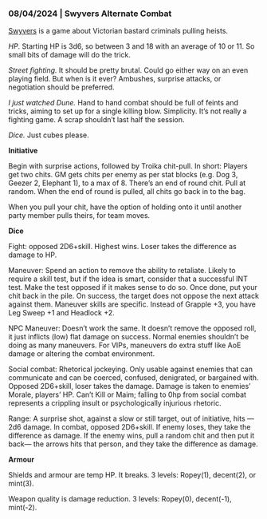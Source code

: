 ### 08/04/2024 | Swyvers Alternate Combat

[Swyvers](https://www.swyvers.com) is a game about Victorian bastard criminals pulling heists.

*HP*. Starting HP is 3d6, so between 3 and 18 with an average of 10 or 11. So small bits of damage will do the trick.

*Street fighting.* It should be pretty brutal. Could go either way on an even playing field. But when is it ever? Ambushes, surprise attacks, or negotiation should be preferred.

*I just watched Dune.* Hand to hand combat should be full of feints and tricks, aiming to set up for a single killing blow.
Simplicity. It’s not really a fighting game. A scrap shouldn’t last half the session.

*Dice.* Just cubes please.

**Initiative**

Begin with surprise actions, followed by Troika chit-pull. In short: Players get two chits. GM gets chits per enemy as per stat blocks (e.g. Dog 3, Geezer 2, Elephant 1), to a max of 8. There’s an end of round chit. Pull at random. When the end of round is pulled, all chits go back in to the bag.

When you pull your chit, have the option of holding onto it until another party member pulls theirs, for team moves.

**Dice**

Fight: opposed 2D6+skill. Highest wins. Loser takes the difference as damage to HP.

Maneuver: Spend an action to remove the ability to retaliate. Likely to require a skill test, but if the idea is smart, consider that a successful INT test. Make the test opposed if it makes sense to do so. Once done, put your chit back in the pile. On success, the target does not oppose the next attack against them. Maneuver skills are specific. Instead of Grapple +3, you have Leg Sweep +1 and Headlock +2.

NPC Maneuver: Doesn’t work the same. It doesn’t remove the opposed roll, it just inflicts (low) flat damage on success. Normal enemies shouldn’t be doing as many maneuvers. For VIPs, maneuvers do extra stuff like AoE damage or altering the combat environment. 

Social combat: Rhetorical jockeying. Only usable against enemies that can communicate and can be coerced, confused, denigrated, or bargained with. Opposed 2D6+skill, loser takes the damage. Damage is taken to enemies’ Morale, players’ HP. Can’t Kill or Maim; falling to 0hp from social combat represents a crippling insult or psychologically injurious rhetoric.

Range: A surprise shot, against a slow or still target, out of initiative, hits — 2d6 damage. In combat, opposed 2D6+skill. If enemy loses, they take the difference as damage. If the enemy wins, pull a random chit and then put it back— the arrows hits that person, and they take the difference as damage. 

**Armour**

Shields and armour are temp HP. It breaks. 3 levels: Ropey(1), decent(2), or mint(3). 

Weapon quality is damage reduction. 3 levels: Ropey(0), decent(-1), mint(-2).
